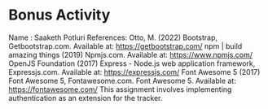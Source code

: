 # Bonus Activity
Name : Saaketh Potluri
References: Otto, M. (2022) Bootstrap, Getbootstrap.com. Available at: https://getbootstrap.com/ 
npm | build amazing things (2019) Npmjs.com. Available at: https://www.npmjs.com/ 
OpenJS Foundation (2017) Express - Node.js web application framework, Expressjs.com. Available at: https://expressjs.com/ 
Font Awesome 5 (2017) Font Awesome 5, Fontawesome.com. Font Awesome 5. Available at: https://fontawesome.com/
This assignment involves implementing authentication as an extension for the tracker.
